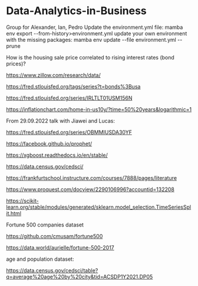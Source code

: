 # Data-Analytics-in-Business
Group for Alexander, Ian, Pedro
Update the environment.yml file: mamba env export --from-history>environment.yml
update your own environment with the missing packages: mamba env update --file environment.yml --prune



How is the housing sale price correlated to rising interest rates (bond prices)?


https://www.zillow.com/research/data/

https://fred.stlouisfed.org/tags/series?t=bonds%3Busa

https://fred.stlouisfed.org/series/IRLTLT01USM156N


https://inflationchart.com/home-in-us10y/?time=50%20years&logarithmic=1


From 29.09.2022 talk with Jiawei and Lucas:

  https://fred.stlouisfed.org/series/OBMMIUSDA30YF
  
  https://facebook.github.io/prophet/
  
  https://xgboost.readthedocs.io/en/stable/
  
  https://data.census.gov/cedsci/
  
  https://frankfurtschool.instructure.com/courses/7888/pages/literature
  
  https://www.proquest.com/docview/2290106996?accountid=132208
  
  https://scikit-learn.org/stable/modules/generated/sklearn.model_selection.TimeSeriesSplit.html

Fortune 500 companies dataset 

https://github.com/cmusam/fortune500

https://data.world/aurielle/fortune-500-2017

age and population dataset:

https://data.census.gov/cedsci/table?q=average%20age%20by%20city&tid=ACSDP1Y2021.DP05
